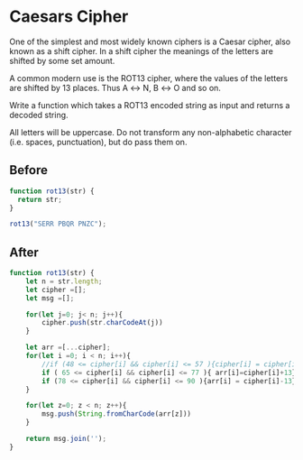 # Caesars Cipher
One of the simplest and most widely known ciphers is a Caesar cipher, also known as a shift cipher. In a shift cipher the meanings of the letters are shifted by some set amount.

A common modern use is the ROT13 cipher, where the values of the letters are shifted by 13 places. Thus A ↔ N, B ↔ O and so on.

Write a function which takes a ROT13 encoded string as input and returns a decoded string.

All letters will be uppercase. Do not transform any non-alphabetic character (i.e. spaces, punctuation), but do pass them on.

## Before
```javascript
function rot13(str) {
  return str;
}

rot13("SERR PBQR PNZC");
```
## After
```javascript
function rot13(str) {
    let n = str.length;
    let cipher =[];
    let msg =[];

    for(let j=0; j< n; j++){
        cipher.push(str.charCodeAt(j))
    }

    let arr =[...cipher];
    for(let i =0; i < n; i++){
        //if (48 <= cipher[i] && cipher[i] <= 57 ){cipher[i] = cipher[i]+13}
        if ( 65 <= cipher[i] && cipher[i] <= 77 ){ arr[i]=cipher[i]+13}
        if (78 <= cipher[i] && cipher[i] <= 90 ){arr[i] = cipher[i]-13}
    }

    for(let z=0; z < n; z++){
        msg.push(String.fromCharCode(arr[z]))
    }

    return msg.join('');
}
```

